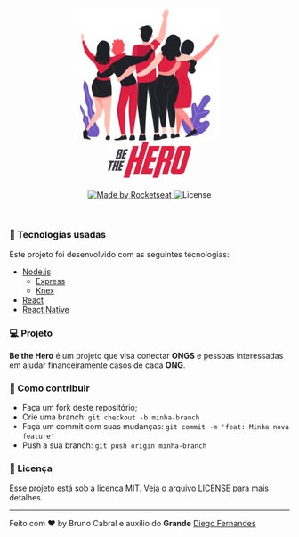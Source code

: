 <h4 align="center">
<img src="./assets/heroes.png" width="250px" /><br>
<img src="./assets/logo.svg" width="150px" /><br>
</h4>
<p align="center">
  <a href="https://rocketseat.com.br">
    <img alt="Made by Rocketseat" src="https://img.shields.io/badge/made%20by-Rocketseat-blueviolet">
  </a>
  <img alt="License" src="https://img.shields.io/badge/license-MIT-blue">
</p>

<br>

### :rocket: Tecnologias usadas
Este projeto foi desenvolvido com as seguintes tecnologias:
- [Node.js](https://nodejs.org/en/)
  - [Express](https://expressjs.com/pt-br/)
  - [Knex](http://knexjs.org/)
- [React](https://pt-br.reactjs.org/)
- [React Native](https://reactnative.dev/)


### :computer: Projeto

<b>Be the Hero</b> é um projeto que visa conectar <b>ONGS</b> e pessoas interessadas em ajudar financeiramente casos de cada <b>ONG</b>.

### :repeat: Como contribuir

- Faça um fork deste repositório;
- Crie uma branch: `git checkout -b minha-branch`
- Faça um commit com suas mudanças: `git commit -m 'feat: Minha nova feature'`
- Push a sua branch: `git push origin minha-branch`

### :memo: Licença

Esse projeto está sob a licença MIT. Veja o arquivo [LICENSE](LICENSE.md) para mais detalhes.

---

Feito com ❤️ by Bruno Cabral e auxílio do <b>Grande</b> [Diego Fernandes](https://github.com/diego3g)
